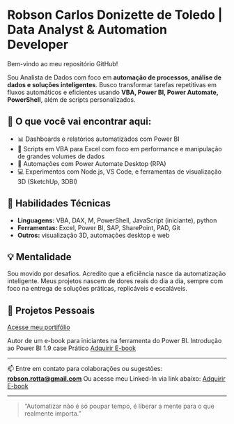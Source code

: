 # Robson Carlos Donizette de Toledo | Data Analyst & Automation Developer

Bem-vindo ao meu repositório GitHub!

Sou Analista de Dados com foco em **automação de processos, análise de dados e soluções inteligentes**. 
Busco transformar tarefas repetitivas em fluxos automáticos e eficientes usando **VBA, Power BI, Power Automate, PowerShell**, além de scripts personalizados.

## 🚀 O que você vai encontrar aqui:

- 📊 Dashboards e relatórios automatizados com Power BI
- 📁 Scripts em VBA para Excel com foco em performance e manipulação de grandes volumes de dados
- 🔁 Automações com Power Automate Desktop (RPA)
- 💻 Experimentos com Node.js, VS Code, e ferramentas de visualização 3D (SketchUp, 3DBI)

## 🔧 Habilidades Técnicas

- **Linguagens:** VBA, DAX, M, PowerShell, JavaScript (iniciante), python
- **Ferramentas:** Excel, Power BI, SAP, SharePoint, PAD, Git
- **Outros:**  visualização 3D, automações desktop e web

## 💡 Mentalidade

Sou movido por desafios. Acredito que a eficiência nasce da automatização inteligente. 
Meus projetos nascem de dores reais do dia a dia, sempre com foco na entrega de soluções práticas, replicáveis e escaláveis.

## 🚀 Projetos Pessoais 

[Acesse meu portifólio](https://app.powerbi.com/view?r=eyJrIjoiYzNlZmJhMWMtZTRkNy00OTAwLTk3ZDUtMWNhZDljZmExMjIzIiwidCI6ImY0ZWJlM2ZiLThiNDItNGI4OC1hNDZmLTBiZTk2NWViZWY4MSJ9)

Autor de um e-book para iniciantes na ferramenta do Power BI. Introdução ao Power BI 1.9 case Prático
[Adquirir E-book](https://www.linkedin.com/in/robsoncarlos-rc/)

---

📫 Entre em contato para colaborações ou sugestões:
**robson.rotta@gmail.com**
Ou acesse meu Linked-In via link abaixo:
[Adquirir E-book]()

---
> “Automatizar não é só poupar tempo, é liberar a mente para o que realmente importa.”  

